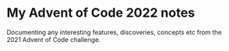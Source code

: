 # My Advent of Code 2022 notes

Documenting any interesting features, discoveries, concepts etc from the 2021 Advent of Code challenge.
